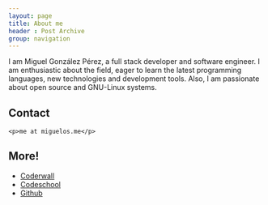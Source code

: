 ```yaml
---
layout: page
title: About me
header : Post Archive
group: navigation
---
```


<div class="span4">
	<p>I am Miguel González Pérez, a full stack developer and software engineer. I am enthusiastic about the field, eager to learn the latest programming languages, new technologies and development tools. Also, I am passionate about open source and GNU-Linux systems.</p>

  <section>
  	<h2>Contact</h2>

  	<p>me at miguelos.me</p>
  </section>
</div>
<div class="span8">
  <h2>More!</h2>
  <ul class="nav nav-tabs">
    <li class="active"><a href="#proudify-coderwall" data-toggle="tab">Coderwall</a></li>
    <li><a href="#proudify-codeschool" data-toggle="tab">Codeschool</a></li>
    <li><a href="#proudify-github" data-toggle="tab">Github</a></li>
  </ul>
  <div class="tab-content">
    <div class="tab-pane fade active in" id="proudify-coderwall">
    </div>
    <div class="tab-pane fade" id="proudify-codeschool">
    </div>
    <div class="tab-pane fade" id="proudify-github">
    </div>
  </div>
</div>